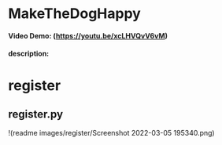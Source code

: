 # MakeTheDogHappy
#### Video Demo: (https://youtu.be/xcLHVQvV6vM)
#### description:

# register
## register.py
 !(readme images/register/Screenshot 2022-03-05 195340.png)
